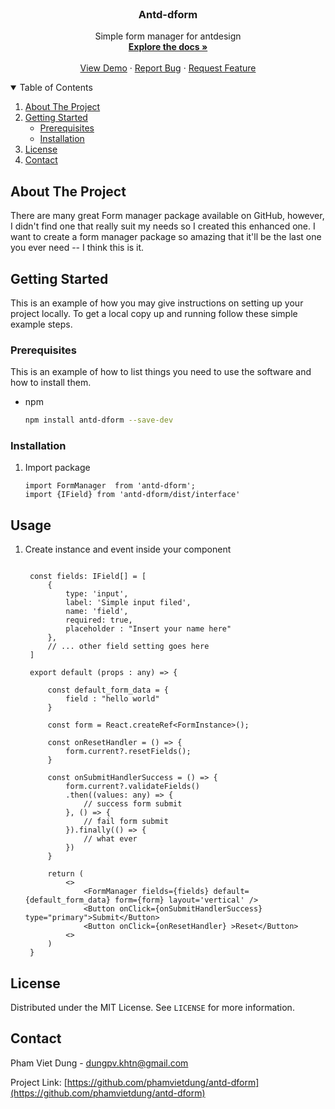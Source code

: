 <!-- PROJECT LOGO -->
<br />
<p align="center">

  <h3 align="center">Antd-dform</h3>

  <p align="center">
    Simple form manager for antdesign
    <br />
    <a href=""><strong>Explore the docs »</strong></a>
    <br />
    <br />
    <a href="">View Demo</a>
    ·
    <a href="">Report Bug</a>
    ·
    <a href="">Request Feature</a>
  </p>
</p>

<!-- TABLE OF CONTENTS -->
<details open="open">
  <summary>Table of Contents</summary>
  <ol>
    <li><a href="#about-the-project">About The Project</a></li>
    <li><a href="#getting-started">Getting Started</a>
    <ul>
        <li><a href="#prerequisites">Prerequisites</a></li>
        <li><a href="#installation">Installation</a></li>
      </ul>
    </li>
    <li><a href="#license">License</a></li>
    <li><a href="#contact">Contact</a></li>
  </ol>
</details>

<!-- ABOUT THE PROJECT -->
## About The Project

There are many great Form manager package available on GitHub, however, I didn't find one that really suit my needs so I created this enhanced one. I want to create a form manager package so amazing that it'll be the last one you ever need -- I think this is it.

<!-- GETTING STARTED -->
## Getting Started

This is an example of how you may give instructions on setting up your project locally.
To get a local copy up and running follow these simple example steps.

### Prerequisites

This is an example of how to list things you need to use the software and how to install them.
* npm
  ```sh
  npm install antd-dform --save-dev
  ```

### Installation

1. Import package
   ```JS
   import FormManager  from 'antd-dform';
   import {IField} from 'antd-dform/dist/interface'
   ```

<!-- USAGE EXAMPLES -->
## Usage

1. Create instance and event inside your component
   ```JS

    const fields: IField[] = [
        {
            type: 'input',
            label: 'Simple input filed',
            name: 'field',
            required: true,
            placeholder : "Insert your name here"
        },
        // ... other field setting goes here
    ]

    export default (props : any) => {

        const default_form_data = {
            field : "hello world"
        }

        const form = React.createRef<FormInstance>();

        const onResetHandler = () => {
            form.current?.resetFields();
        }

        const onSubmitHandlerSuccess = () => {
            form.current?.validateFields()
            .then((values: any) => {
                // success form submit
            }, () => {
                // fail form submit
            }).finally(() => {
                // what ever
            })
        }

        return (
            <>
                <FormManager fields={fields} default={default_form_data} form={form} layout='vertical' />
                <Button onClick={onSubmitHandlerSuccess} type="primary">Submit</Button>
                <Button onClick={onResetHandler} >Reset</Button>
            <>
        )
    }
   ```


<!-- LICENSE -->
## License

Distributed under the MIT License. See `LICENSE` for more information.

<!-- CONTACT -->
## Contact

Pham Viet Dung - dungpv.khtn@gmail.com

Project Link: [https://github.com/phamvietdung/antd-dform](https://github.com/phamvietdung/antd-dform)